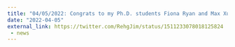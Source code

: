 ```yaml
---
title: "04/05/2022: Congrats to my Ph.D. students Fiona Ryan and Max Xu for both winning NSF Graduate Fellowships!"
date: "2022-04-05"
external_link: https://twitter.com/RehgJim/status/1511233078018125824
 - news
---
```



